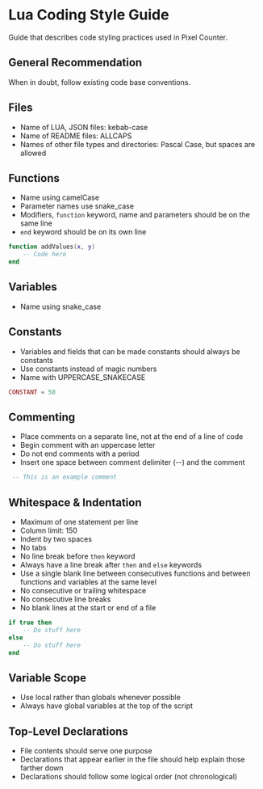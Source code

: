 # Lua Coding Style Guide

Guide that describes code styling practices used in Pixel Counter.

## General Recommendation

When in doubt, follow existing code base conventions.

## Files

- Name of LUA, JSON files: kebab-case
- Name of README files: ALLCAPS
- Names of other file types and directories: Pascal Case, but spaces are allowed

## Functions

- Name using camelCase
- Parameter names use snake_case
- Modifiers, `function` keyword, name and parameters should be on the same line
- `end` keyword should be on its own line

```lua
function addValues(x, y)
    -- Code here
end
```

## Variables

- Name using snake_case

## Constants

- Variables and fields that can be made constants should always be constants
- Use constants instead of magic numbers
- Name with UPPERCASE_SNAKECASE

```lua
CONSTANT = 50
```

## Commenting

- Place comments on a separate line, not at the end of a line of code
- Begin comment with an uppercase letter
- Do not end comments with a period
- Insert one space between comment delimiter (--) and the comment

```lua
 -- This is an example comment
```

## Whitespace & Indentation

- Maximum of one statement per line
- Column limit: 150
- Indent by two spaces
- No tabs
- No line break before `then` keyword
- Always have a line break after `then` and `else` keywords
- Use a single blank line between consecutives functions and between functions and variables at the same level
- No consecutive or trailing whitespace
- No consecutive line breaks
- No blank lines at the start or end of a file

```lua
if true then
    -- Do stuff here
else
    -- Do stuff here
end
```

## Variable Scope

- Use local rather than globals whenever possible
- Always have global variables at the top of the script

## Top-Level Declarations

- File contents should serve one purpose
- Declarations that appear earlier in the file should help explain those farther down
- Declarations should follow some logical order (not chronological)
